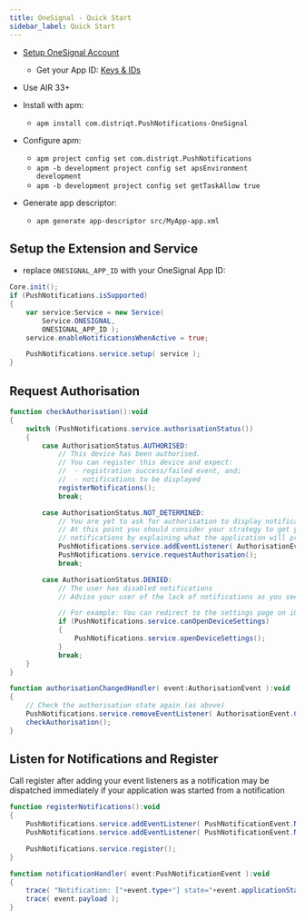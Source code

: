 ```yaml
---
title: OneSignal - Quick Start
sidebar_label: Quick Start
---
```


- [Setup OneSignal Account](https://onesignal.com)
  - Get your App ID: [Keys & IDs](https://documentation.onesignal.com/docs/accounts-and-keys#section-app-id)
- Use AIR 33+
- Install with apm:
	- `apm install com.distriqt.PushNotifications-OneSignal`
- Configure apm:
	- `apm project config set com.distriqt.PushNotifications`
	- `apm -b development project config set apsEnvironment development`
	- `apm -b development project config set getTaskAllow true`

- Generate app descriptor:
	- `apm generate app-descriptor src/MyApp-app.xml`


## Setup the Extension and Service

- replace `ONESIGNAL_APP_ID` with your OneSignal App ID:

```actionscript
Core.init();
if (PushNotifications.isSupported)
{
	var service:Service = new Service(
		Service.ONESIGNAL,
		ONESIGNAL_APP_ID );
	service.enableNotificationsWhenActive = true;

	PushNotifications.service.setup( service );
}
```


## Request Authorisation

```actionscript
function checkAuthorisation():void
{
    switch (PushNotifications.service.authorisationStatus())
    {
        case AuthorisationStatus.AUTHORISED:
            // This device has been authorised.
            // You can register this device and expect:
            //	- registration success/failed event, and;
            // 	- notifications to be displayed
            registerNotifications();
            break;

        case AuthorisationStatus.NOT_DETERMINED:
            // You are yet to ask for authorisation to display notifications
            // At this point you should consider your strategy to get your user to authorise
            // notifications by explaining what the application will provide
            PushNotifications.service.addEventListener( AuthorisationEvent.CHANGED, authorisationChangedHandler );
            PushNotifications.service.requestAuthorisation();
            break;

        case AuthorisationStatus.DENIED:
            // The user has disabled notifications
            // Advise your user of the lack of notifications as you see fit

            // For example: You can redirect to the settings page on iOS
            if (PushNotifications.service.canOpenDeviceSettings)
            {
                PushNotifications.service.openDeviceSettings();
            }
            break;
    }
}

function authorisationChangedHandler( event:AuthorisationEvent ):void
{
    // Check the authorisation state again (as above)
    PushNotifications.service.removeEventListener( AuthorisationEvent.CHANGED, authorisationChangedHandler );
    checkAuthorisation();
}
```

## Listen for Notifications and Register

Call register after adding your event listeners as a notification may be dispatched immediately if
your application was started from a notification

```actionscript
function registerNotifications():void
{
    PushNotifications.service.addEventListener( PushNotificationEvent.NOTIFICATION, notificationHandler );
    PushNotifications.service.addEventListener( PushNotificationEvent.NOTIFICATION_SELECTED, notificationHandler );

    PushNotifications.service.register();
}

function notificationHandler( event:PushNotificationEvent ):void
{
    trace( "Notification: ["+event.type+"] state="+event.applicationState+" startup="+event.startup );
    trace( event.payload );
}
```
